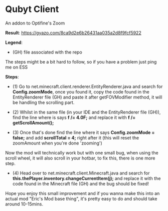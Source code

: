 # Qubyt Client
An addon to Optifine's Zoom

**Result**: https://gyazo.com/8ca9d2e6b26431aa035a2d8f9fcf5922

**Legend**:
- (GH) file associated with the repo

The steps might be a bit hard to follow, so if you have a problem just ping me on ESS

**Steps**:
- (1) Go to net.minecraft.client.renderer.EntityRenderer.java and search for **Config.zoomMode**, once you found it, copy the code found in the EntityRenderer file (GH) and paste it after getFOVModifier method, it will be handling the scrolling part.

- (2) Whilst in the same file (in your IDE and the EntityRenderer file (GH)), find the line where is says **f /= 4.0F;** and replace it with **f /= getScrollAmount();**
- (3) Once that's done find the line where it says **Config.zoomMode = false;** and add **scrollTotal = 4;** right after it (this will reset the zoomAmount when you're done 'zooming')

Now the mod will technically work but with one small bug, when using the scroll wheel, it will also scroll in your hotbar, to fix this, there is one more step.

- (4) Head over to net.minecraft.client.Minecraft.java and search for **this.thePlayer.inventory.changeCurrentItem(j);** and replace it with the code found in the Minecraft file (GH) and the bug should be fixed!

Hope you enjoy this small improvement and if you wanna make this into an actual mod "Eric's Mod base thing", it's pretty easy to do and should take around 10-15mins.
